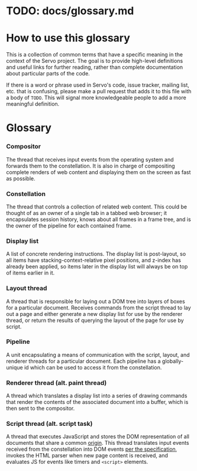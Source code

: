 # TODO: docs/glossary.md

<!-- https://github.com/servo/servo/blob/b79e2a0b6575364de01b1f89021aba0ec3fcf399/docs/glossary.md -->

# How to use this glossary

This is a collection of common terms that have a specific meaning in the context of the Servo project.
The goal is to provide high-level definitions and useful links for further reading, rather than complete documentation about particular parts of the code.

If there is a word or phrase used in Servo's code, issue tracker, mailing list, etc. that is confusing, please make a pull request that adds it to this file with a body of `TODO`.
This will signal more knowledgeable people to add a more meaningful definition.

# Glossary

### Compositor ###

The thread that receives input events from the operating system and forwards them to the constellation.
It is also in charge of compositing complete renders of web content and displaying them on the screen as fast as possible.

### Constellation ###

The thread that controls a collection of related web content.
This could be thought of as an owner of a single tab in a tabbed web browser; it encapsulates session history, knows about all frames in a frame tree, and is the owner of the pipeline for each contained frame.

### Display list ###

A list of concrete rendering instructions.
The display list is post-layout, so all items have stacking-context-relative pixel positions, and z-index has already been applied, so items later in the display list will always be on top of items earlier in it.

### Layout thread ###

A thread that is responsible for laying out a DOM tree into layers of boxes for a particular document.
Receives commands from the script thread to lay out a page and either generate a new display list for use by the renderer thread, or return the results of querying the layout of the page for use by script.

### Pipeline ###

A unit encapsulating a means of communication with the script, layout, and renderer threads for a particular document.
Each pipeline has a globally-unique id which can be used to access it from the constellation.

### Renderer thread (alt. paint thread) ###

A thread which translates a display list into a series of drawing commands that render the contents of the associated document into a buffer, which is then sent to the compositor.

### Script thread (alt. script task) ###

A thread that executes JavaScript and stores the DOM representation of all documents that share a common [origin](https://tools.ietf.org/html/rfc6454).
This thread translates input events received from the constellation into DOM events [per the specification](https://w3c.github.io/uievents/), invokes the HTML parser when new page content is received, and evaluates JS for events like timers and `<script>` elements.
